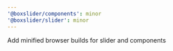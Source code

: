 ```yaml
---
'@boxslider/components': minor
'@boxslider/slider': minor
---
```


Add minified browser builds for slider and components
